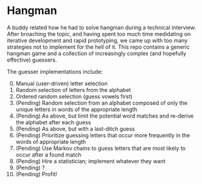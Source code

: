 # Hangman

A buddy related how he had to solve hangman during a technical interview. After broaching the topic, and having spent too much time medidating on iterative development and rapid prototyping, we came up with too many strategies not to implement for the hell of it. This repo contains a generic hangman game and a collection of increasingly complex (and hopefully effective) guessers.

The guesser implementations include: 

0. Manual (user-driven) letter selection
1. Random selection of letters from the alphabet
2. Ordered random selection (guess vowels first)
3. (Pending) Random selection from an alphabet composed of only the unique letters in words of the appropriate length
4. (Pending) As above, but limit the potential word matches and re-derive the alphabet after each guess
5. (Pending) As above, but with a last-ditch guess
6. (Pending) Prioritize guessing letters that occur more frequently in the words of appropriate length
7. (Pending) Use Markov chains to guess letters that are most likely to occur after a found match
8. (Pending) Hire a statistician; implement whatever they want
9. (Pending) ?
10. (Pending) Profit!
